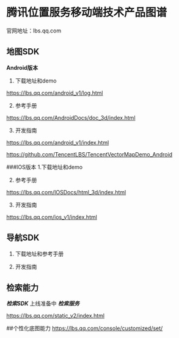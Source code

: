 # 腾讯位置服务移动端技术产品图谱
官网地址：lbs.qq.com
## 地图SDK
**Android版本**
1. 下载地址和demo

https://lbs.qq.com/android_v1/log.html

2. 参考手册

https://lbs.qq.com/AndroidDocs/doc_3d/index.html

3. 开发指南

https://lbs.qq.com/android_v1/index.html

https://github.com/TencentLBS/TencentVectorMapDemo_Android

###IOS版本
1.下载地址和demo

2. 参考手册

https://lbs.qq.com/IOSDocs/html_3d/index.html

3. 开发指南

https://lbs.qq.com/ios_v1/index.html

## 导航SDK
1. 下载地址和参考手册

2. 开发指南


## 检索能力
***检索SDK***
上线准备中
***检索服务***

https://lbs.qq.com/static_v2/index.html


##个性化底图能力
https://lbs.qq.com/console/customized/set/




